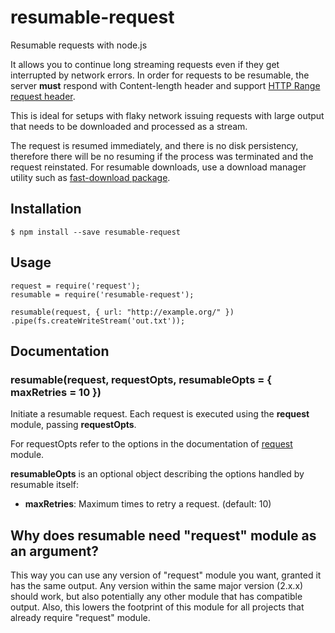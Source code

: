 # resumable-request
Resumable requests with node.js

It allows you to continue long streaming requests even if they get interrupted by network errors. In order for requests to be resumable, the server __must__ respond with Content-length header and support [HTTP Range request header](https://en.wikipedia.org/wiki/List_of_HTTP_header_fields#range-request-header).

This is ideal for setups with flaky network issuing requests with large output that needs to be downloaded and processed as a stream.

The request is resumed immediately, and there is no disk persistency, therefore there will be no resuming if the process was terminated and the request reinstated. For resumable downloads, use a download manager utility such as [fast-download package](https://www.npmjs.com/package/fast-download).

## Installation

```
$ npm install --save resumable-request
```

## Usage

```
request = require('request');
resumable = require('resumable-request');

resumable(request, { url: "http://example.org/" })
.pipe(fs.createWriteStream('out.txt'));
```

## Documentation

### resumable(request, requestOpts, resumableOpts = { maxRetries = 10 })

Initiate a resumable request. Each request is executed using the __request__ module, passing __requestOpts__.

For requestOpts refer to the options in the documentation of [request](https://github.com/request/request) module.

__resumableOpts__ is an optional object describing the options handled by resumable itself:
 * __maxRetries__: Maximum times to retry a request. (default: 10)

## Why does resumable need "request" module as an argument?

This way you can use any version of "request" module you want, granted it has the same output. Any version within the same major version (2.x.x) should work, but also potentially any other module that has compatible output. Also, this lowers the footprint of this module for all projects that already require "request" module.

